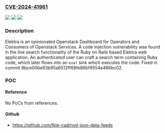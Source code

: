 ### [CVE-2024-41961](https://cve.mitre.org/cgi-bin/cvename.cgi?name=CVE-2024-41961)
![](https://img.shields.io/static/v1?label=Product&message=elektra&color=blue)
![](https://img.shields.io/static/v1?label=Version&message=%3D%20%3C%208bce00be93b95a6512ff68fe86bf9554e486bc02%20&color=brighgreen)
![](https://img.shields.io/static/v1?label=Vulnerability&message=CWE-94%3A%20Improper%20Control%20of%20Generation%20of%20Code%20('Code%20Injection')&color=brighgreen)

### Description

Elektra is an opinionated Openstack Dashboard for Operators and Consumers of Openstack Services. A code injection vulnerability was found in the live search functionality of the Ruby on Rails based Elektra web application. An authenticated user can craft a search term containing Ruby code, which later flows into an `eval` sink which executes the code. Fixed in commit 8bce00be93b95a6512ff68fe86bf9554e486bc02.

### POC

#### Reference
No PoCs from references.

#### Github
- https://github.com/fkie-cad/nvd-json-data-feeds

